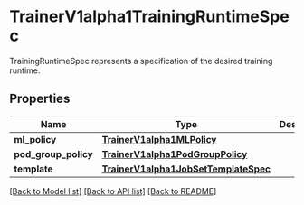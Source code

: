 # TrainerV1alpha1TrainingRuntimeSpec

TrainingRuntimeSpec represents a specification of the desired training runtime.
## Properties
Name | Type | Description | Notes
------------ | ------------- | ------------- | -------------
**ml_policy** | [**TrainerV1alpha1MLPolicy**](TrainerV1alpha1MLPolicy.md) |  | [optional] 
**pod_group_policy** | [**TrainerV1alpha1PodGroupPolicy**](TrainerV1alpha1PodGroupPolicy.md) |  | [optional] 
**template** | [**TrainerV1alpha1JobSetTemplateSpec**](TrainerV1alpha1JobSetTemplateSpec.md) |  | 

[[Back to Model list]](../README.md#documentation-for-models) [[Back to API list]](../README.md#documentation-for-api-endpoints) [[Back to README]](../README.md)


